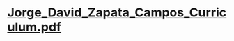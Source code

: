 # [Jorge_David_Zapata_Campos_Curriculum.pdf](https://github.com/user-attachments/files/21820250/Jorge_David_Zapata_Campos_Curriculum.pdf)
